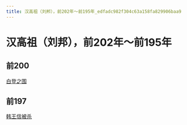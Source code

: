 ```yaml
---
title: 汉高祖（刘邦），前202年～前195年_edfadc982f304c63a158fa829906baa9
---
```


# 汉高祖（刘邦），前202年～前195年

## 前200

[白登之围](%E6%B1%89%E9%AB%98%E7%A5%96%EF%BC%88%E5%88%98%E9%82%A6%EF%BC%89%EF%BC%8C%E5%89%8D202%E5%B9%B4%EF%BD%9E%E5%89%8D195%E5%B9%B4%20edfadc982f304c63a158fa829906baa9/%E7%99%BD%E7%99%BB%E4%B9%8B%E5%9B%B4%205affb1149a044ce9ba6287027dff4d00.md)

## 前197

[韩王信被杀](%E6%B1%89%E9%AB%98%E7%A5%96%EF%BC%88%E5%88%98%E9%82%A6%EF%BC%89%EF%BC%8C%E5%89%8D202%E5%B9%B4%EF%BD%9E%E5%89%8D195%E5%B9%B4%20edfadc982f304c63a158fa829906baa9/%E9%9F%A9%E7%8E%8B%E4%BF%A1%E8%A2%AB%E6%9D%80%20489fd9d0ef6c471c9fb90b322e90f553.md)